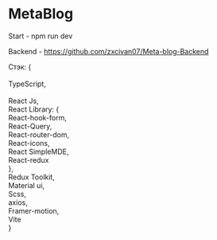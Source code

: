 # MetaBlog
Start - npm run dev


Backend - https://github.com/zxcivan07/Meta-blog-Backend


Стэк: { <br />  
        TypeScript, <br />   
        React Js, <br />
        React Library: { <br />
          React-hook-form, <br />
          React-Query,  <br />
          React-router-dom, <br />
          React-icons, <br />
          React SimpleMDE, <br />
          React-redux <br />
        }, <br />
        Redux Toolkit, <br />
        Material ui, <br /> 
        Scss, <br />
        axios, <br />
        Framer-motion, <br />
        Vite <br />
} 
